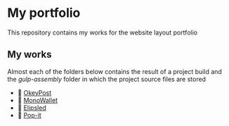 # My portfolio

This repository contains my works for the website layout portfolio

## My works

Almost each of the folders below contains the result of a project build and the *gulp-assembly* folder in which the project source files are stored

+ :file_folder: [OkeyPost](https://github.com/DaniilSintsov/portfolio/tree/main/OkeyPost)
+ :file_folder: [MonoWallet](https://github.com/DaniilSintsov/portfolio/tree/main/MonoWallet)
+ :file_folder: [Elipsled](https://github.com/DaniilSintsov/portfolio/tree/main/Elipsled)
+ :file_folder: [Pop-it](https://github.com/DaniilSintsov/portfolio/tree/main/Pop-it)
